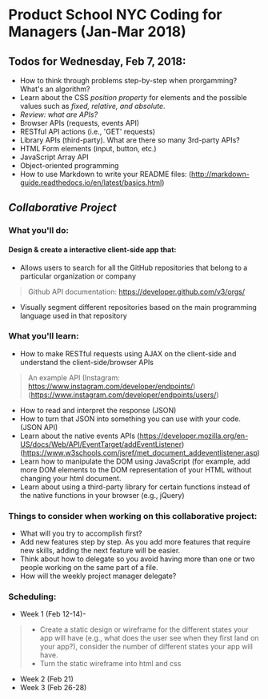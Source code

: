 # Product School NYC Coding for Managers (Jan-Mar 2018)

## Todos for Wednesday, Feb 7, 2018:
* How to think through problems step-by-step when prorgamming? What's an algorithm? 
* Learn about the CSS *position property* for elements and the possible values such as *fixed, relative, and absolute*. 
* *Review: what are APIs?*
* Browser APIs (requests, events API)
* RESTful API actions (i.e., 'GET' requests) 
* Library APIs (third-party). What are there so many 3rd-party APIs? 
* HTML Form elements (input, button, etc.)
* JavaScript Array API
* Object-oriented programming
* How to use Markdown to write your README files: (http://markdown-guide.readthedocs.io/en/latest/basics.html)


## *Collaborative Project*

### What you'll do:
#### Design & create a interactive client-side app that:
* Allows users to search for all the GitHub repositories that belong to a particular organization or company
> Github API documentation: https://developer.github.com/v3/orgs/
* Visually segment different repositories based on the main programming language used in that repository 

### What you'll learn:
* How to make RESTful requests using AJAX on the client-side and understand the client-side/browser APIs
> An example API (Instagram: https://www.instagram.com/developer/endpoints/) (https://www.instagram.com/developer/endpoints/users/)
* How to read and interpret the response (JSON) 
* How to turn that JSON into something you can use with your code. (JSON API) 
* Learn about the native events APIs (https://developer.mozilla.org/en-US/docs/Web/API/EventTarget/addEventListener) 
(https://www.w3schools.com/jsref/met_document_addeventlistener.asp)
* Learn how to manipulate the DOM using JavaScript (for example, add more DOM elements to the DOM representation of your HTML without changing your html document. 
* Learn about using a third-party library for certain functions instead of the native functions in your browser (e.g., jQuery)


### Things to consider when working on this collaborative project: 
* What will you try to accomplish first? 
* Add new features step by step. As you add more features that require new skills, adding the next feature will be easier. 
* Think about how to delegate so you avoid having more than one or two people working on the same part of a file. 
* How will the weekly project manager delegate? 

### Scheduling: 
* Week 1 (Feb 12-14)- 
> * Create a static design or wireframe for the different states your app will have (e.g., what does the user see when they first land on your app?), consider the number of different states your app will have. 
> * Turn the static wireframe into html and css
* Week 2 (Feb 21) 
* Week 3 (Feb 26-28)
